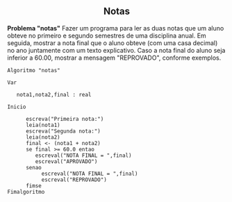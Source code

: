 <center><h2>Notas</h2></center>

**Problema "notas"**
Fazer um programa para ler as duas notas que um aluno obteve no primeiro e segundo semestres de uma disciplina anual. Em seguida, mostrar a nota final que o aluno obteve (com uma casa decimal) no ano juntamente com um texto explicativo. Caso a nota final do aluno seja inferior a 60.00, mostrar a mensagem "REPROVADO", conforme exemplos.

```
Algoritmo "notas"

Var

   nota1,nota2,final : real

Inicio

      escreva("Primeira nota:")
      leia(nota1)
      escreva("Segunda nota:")
      leia(nota2)
      final <- (nota1 + nota2)
      se final >= 60.0 entao
         escreval("NOTA FINAL = ",final)
         escreval("APROVADO")
      senao
           escreval("NOTA FINAL = ",final)
           escreval("REPROVADO")
      fimse
Fimalgoritmo
```